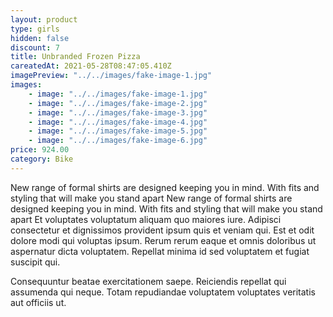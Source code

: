 ```yaml
---
layout: product
type: girls
hidden: false
discount: 7
title: Unbranded Frozen Pizza
careatedAt: 2021-05-28T08:47:05.410Z
imagePreview: "../../images/fake-image-1.jpg"
images:
    - image: "../../images/fake-image-1.jpg"
    - image: "../../images/fake-image-2.jpg"
    - image: "../../images/fake-image-3.jpg"
    - image: "../../images/fake-image-4.jpg"
    - image: "../../images/fake-image-5.jpg"
    - image: "../../images/fake-image-6.jpg"
price: 924.00
category: Bike
---
```

New range of formal shirts are designed keeping you in mind. With fits and styling that will make you stand apart
New range of formal shirts are designed keeping you in mind. With fits and styling that will make you stand apart
Et voluptates voluptatum aliquam quo maiores iure. Adipisci consectetur et dignissimos provident ipsum quis et veniam qui. Est et odit dolore modi qui voluptas ipsum. Rerum rerum eaque et omnis doloribus ut aspernatur dicta voluptatem. Repellat minima id sed voluptatem et fugiat suscipit qui.
 Consequuntur beatae exercitationem saepe. Reiciendis repellat qui assumenda qui neque. Totam repudiandae voluptatem voluptates veritatis aut officiis ut.
